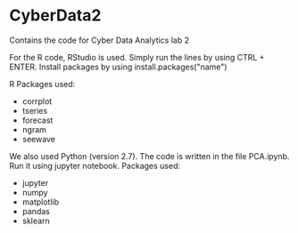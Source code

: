 # CyberData2
Contains the code for Cyber Data Analytics lab 2

For the R code, RStudio is used. Simply run the lines by using CTRL + ENTER.
Install packages by using install.packages("name")

R Packages used:
* corrplot
* tseries
* forecast
* ngram
* seewave


We also used Python (version 2.7).
The code is written in the file PCA.ipynb.
Run it using jupyter notebook.
Packages used:
* jupyter
* numpy
* matplotlib
* pandas
* sklearn
